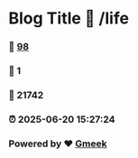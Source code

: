 # Blog Title :link: /life 
### :page_facing_up: [98](/life/tag.html) 
### :speech_balloon: 1 
### :hibiscus: 21742 
### :alarm_clock: 2025-06-20 15:27:24 
### Powered by :heart: [Gmeek](https://github.com/Meekdai/Gmeek)
